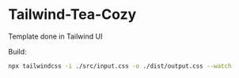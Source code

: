 # Tailwind-Tea-Cozy

Template done in Tailwind UI

Build:

```sh
npx tailwindcss -i ./src/input.css -o ./dist/output.css --watch
```
